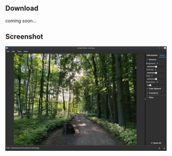 ## Download

coming soon...

## Screenshot

<img src="https://raw.githubusercontent.com/Palexer/image-viewer/main/screenshot.png">


